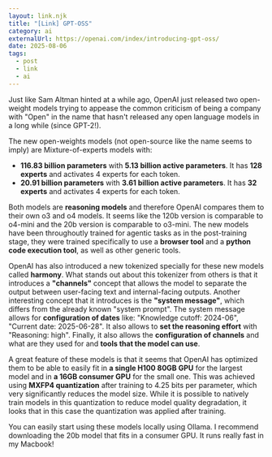 ```yaml
---
layout: link.njk
title: "[Link] GPT-OSS"
category: ai
externalUrl: https://openai.com/index/introducing-gpt-oss/
date: 2025-08-06
tags:
  - post
  - link
  - ai
---
```


Just like Sam Altman hinted at a while ago, OpenAI just released two open-weight models trying to appease the common criticism of being a company with "Open" in the name that hasn't released any open language models in a long while (since GPT-2!).

The new open-weights models (not open-source like the name seems to imply) are Mixture-of-experts models with:
- **116.83 billion parameters** with **5.13 billion active parameters**. It has **128 experts** and activates 4 experts for each token.
- **20.91 billion parameters** with **3.61 billion active parameters**. It has **32 experts** and activates 4 experts for each token.

Both models are **reasoning models** and therefore OpenAI compares them to their own o3 and o4 models. It seems like the 120b version is comparable to o4-mini and the 20b version is comparable to o3-mini. The new models have been throughoutly trained for agentic tasks as in the post-training stage, they were trained specifically to use a **browser tool** and a **python code execution tool**, as well as other generic tools.

OpenAI has also introduced a new tokenized specially for these new models called **harmony**. What stands out about this tokenizer from others is that it introduces a **"channels"** concept that allows the model to separate the output between user-facing text and internal-facing outputs. Another interesting concept that it introduces is the **"system message"**, which differs from the already known "system prompt". The system message allows for **configuration of dates** like: "Knowledge cutoff: 2024-06", "Current date: 2025-06-28". It also allows to **set the reasoning effort** with "Reasoning: high". Finally, it also allows the **configuration of channels** and what are they used for and **tools that the model can use**.

A great feature of these models is that it seems that OpenAI has optimized them to be able to easily fit in **a single H100 80GB GPU** for the largest model and in **a 16GB consumer GPU** for the small one. This was achieved using **MXFP4 quantization** after training to 4.25 bits per parameter, which very significantly reduces the model size. While it is possible to natively train models in this quantization to reduce model quality degradation, it looks that in this case the quantization was applied after training.

You can easily start using these models locally using Ollama. I recommend downloading the 20b model that fits in a consumer GPU. It runs really fast in my Macbook!
